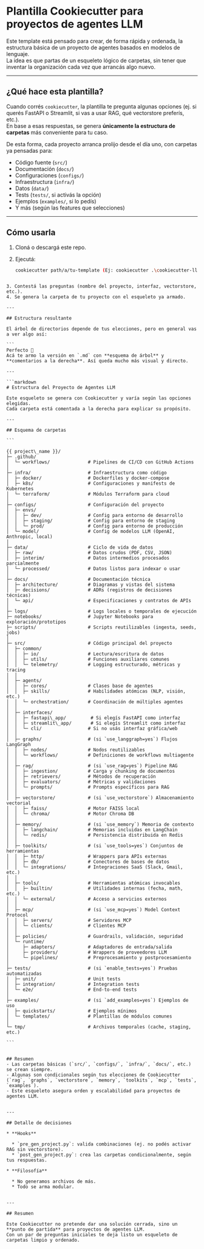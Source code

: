 # Plantilla Cookiecutter para proyectos de agentes LLM

Este template está pensado para crear, de forma rápida y ordenada, la estructura básica de un proyecto de agentes basados en modelos de lenguaje.  
La idea es que partas de un esqueleto lógico de carpetas, sin tener que inventar la organización cada vez que arrancás algo nuevo.

---

## ¿Qué hace esta plantilla?

Cuando corrés `cookiecutter`, la plantilla te pregunta algunas opciones (ej. si querés FastAPI o Streamlit, si vas a usar RAG, qué vectorstore preferís, etc.).  
En base a esas respuestas, se genera **únicamente la estructura de carpetas** más conveniente para tu caso.

De esta forma, cada proyecto arranca prolijo desde el día uno, con carpetas ya pensadas para:

- Código fuente (`src/`)
- Documentación (`docs/`)
- Configuraciones (`configs/`)
- Infraestructura (`infra/`)
- Datos (`data/`)
- Tests (`tests/`, si activás la opción)
- Ejemplos (`examples/`, si lo pedís)
- Y más (según las features que selecciones)

---

## Cómo usarla

1. Cloná o descargá este repo.
2. Ejecutá:

   ```bash
   cookiecutter path/a/tu-template (Ej: cookiecutter .\cookiecutter-llm-agent\)
````

3. Contestá las preguntas (nombre del proyecto, interfaz, vectorstore, etc.).
4. Se genera la carpeta de tu proyecto con el esqueleto ya armado.

---

## Estructura resultante

El árbol de directorios depende de tus elecciones, pero en general vas a ver algo así:

```
Perfecto 🙌
Acá te armo la versión en `.md` con **esquema de árbol** y **comentarios a la derecha**. Así queda mucho más visual y directo.

---

```markdown
# Estructura del Proyecto de Agentes LLM

Este esqueleto se genera con Cookiecutter y varía según las opciones elegidas.  
Cada carpeta está comentada a la derecha para explicar su propósito.

---

## Esquema de carpetas

```

{{ project\_name }}/
├─ .github/
│  └─ workflows/              # Pipelines de CI/CD con GitHub Actions
│
├─ infra/                     # Infraestructura como código
│  ├─ docker/                 # Dockerfiles y docker-compose
│  ├─ k8s/                    # Configuraciones y manifests de Kubernetes
│  └─ terraform/              # Módulos Terraform para cloud
│
├─ configs/                   # Configuración del proyecto
│  ├─ envs/
│  │  ├─ dev/                 # Config para entorno de desarrollo
│  │  ├─ staging/             # Config para entorno de staging
│  │  └─ prod/                # Config para entorno de producción
│  └─ model/                  # Config de modelos LLM (OpenAI, Anthropic, local)
│
├─ data/                      # Ciclo de vida de datos
│  ├─ raw/                    # Datos crudos (PDF, CSV, JSON)
│  ├─ interim/                # Datos intermedios procesados parcialmente
│  └─ processed/              # Datos listos para indexar o usar
│
├─ docs/                      # Documentación técnica
│  ├─ architecture/           # Diagramas y vistas del sistema
│  ├─ decisions/              # ADRs (registros de decisiones técnicas)
│  └─ api/                    # Especificaciones y contratos de APIs
│
├─ logs/                      # Logs locales o temporales de ejecución
├─ notebooks/                 # Jupyter Notebooks para exploración/prototipos
├─ scripts/                   # Scripts reutilizables (ingesta, seeds, jobs)
│
├─ src/                       # Código principal del proyecto
│  ├─ common/
│  │  ├─ io/                  # Lectura/escritura de datos
│  │  ├─ utils/               # Funciones auxiliares comunes
│  │  └─ telemetry/           # Logging estructurado, métricas y tracing
│  │
│  ├─ agents/
│  │  ├─ cores/               # Clases base de agentes
│  │  ├─ skills/              # Habilidades atómicas (NLP, visión, etc.)
│  │  └─ orchestration/       # Coordinación de múltiples agentes
│  │
│  ├─ interfaces/
│  │  ├─ fastapi\_app/         # Si elegís FastAPI como interfaz
│  │  ├─ streamlit\_app/       # Si elegís Streamlit como interfaz
│  │  └─ cli/                 # Si no usás interfaz gráfica/web
│  │
│  ├─ graphs/                 # (si `use_langgraph=yes`) Flujos LangGraph
│  │  ├─ nodes/               # Nodos reutilizables
│  │  └─ workflows/           # Definiciones de workflows multiagente
│  │
│  ├─ rag/                    # (si `use_rag=yes`) Pipeline RAG
│  │  ├─ ingestion/           # Carga y chunking de documentos
│  │  ├─ retrievers/          # Métodos de recuperación
│  │  ├─ evaluators/          # Métricas y validaciones
│  │  └─ prompts/             # Prompts específicos para RAG
│  │
│  ├─ vectorstore/            # (si `use_vectorstore`) Almacenamiento vectorial
│  │  ├─ faiss/               # Motor FAISS local
│  │  └─ chroma/              # Motor Chroma DB
│  │
│  ├─ memory/                 # (si `use_memory`) Memoria de contexto
│  │  ├─ langchain/           # Memorias incluidas en LangChain
│  │  └─ redis/               # Persistencia distribuida en Redis
│  │
│  ├─ toolkits/               # (si `use_tools=yes`) Conjuntos de herramientas
│  │  ├─ http/                # Wrappers para APIs externas
│  │  ├─ db/                  # Conectores de bases de datos
│  │  └─ integrations/        # Integraciones SaaS (Slack, Gmail, etc.)
│  │
│  ├─ tools/                  # Herramientas atómicas invocables
│  │  ├─ builtin/             # Utilidades internas (fecha, math, etc.)
│  │  └─ external/            # Acceso a servicios externos
│  │
│  ├─ mcp/                    # (si `use_mcp=yes`) Model Context Protocol
│  │  ├─ servers/             # Servidores MCP
│  │  └─ clients/             # Clientes MCP
│  │
│  ├─ policies/               # Guardrails, validación, seguridad
│  └─ runtime/
│     ├─ adapters/            # Adaptadores de entrada/salida
│     ├─ providers/           # Wrappers de proveedores LLM
│     └─ pipelines/           # Preprocesamiento y postprocesamiento
│
├─ tests/                     # (si `enable_tests=yes`) Pruebas automatizadas
│  ├─ unit/                   # Unit tests
│  ├─ integration/            # Integration tests
│  └─ e2e/                    # End-to-end tests
│
├─ examples/                  # (si `add_examples=yes`) Ejemplos de uso
│  ├─ quickstarts/            # Ejemplos mínimos
│  └─ templates/              # Plantillas de módulos comunes
│
└─ tmp/                       # Archivos temporales (cache, staging, etc.)

```


## Resumen
- Las carpetas básicas (`src/`, `configs/`, `infra/`, `docs/`, etc.) se crean siempre.  
- Algunas son condicionales según tus elecciones de Cookiecutter (`rag`, `graphs`, `vectorstore`, `memory`, `toolkits`, `mcp`, `tests`, `examples`).  
- Este esqueleto asegura orden y escalabilidad para proyectos de agentes LLM.


---

## Detalle de decisiones

* **Hooks**

  * `pre_gen_project.py`: valida combinaciones (ej. no podés activar RAG sin vectorstore).
  * `post_gen_project.py`: crea las carpetas condicionalmente, según tus respuestas.

* **Filosofía**

  * No generamos archivos de más.
  * Todo se arma modular.


---

## Resumen

Este Cookiecutter no pretende dar una solución cerrada, sino un **punto de partida** para proyectos de agentes LLM.
Con un par de preguntas iniciales te deja listo un esqueleto de carpetas limpio y ordenado.


